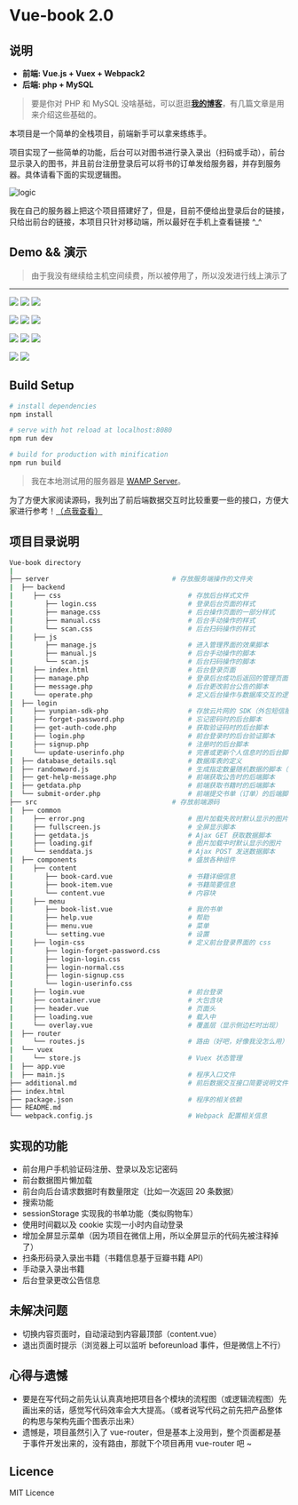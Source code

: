# Vue-book 2.0

## 说明

* **前端: Vue.js + Vuex + Webpack2**
* **后端: php + MySQL**

> 要是你对 PHP 和 MySQL 没啥基础，可以逛逛[**我的博客**](http://blog.percymong.com/archives/)，有几篇文章是用来介绍这些基础的。

本项目是一个简单的全栈项目，前端新手可以拿来练练手。

项目实现了一些简单的功能，后台可以对图书进行录入录出（扫码或手动），前台显示录入的图书，并且前台注册登录后可以将书的订单发给服务器，并存到服务器。具体请看下面的实现逻辑图。

![logic](https://github.com/percy507/vue-book/blob/master/_image/simple-logic.png)

我在自己的服务器上把这个项目搭建好了，但是，目前不便给出登录后台的链接，只给出前台的链接，本项目只针对移动端，所以最好在手机上查看链接 ^_^

## Demo && 演示

> 由于我没有继续给主机空间续费，所以被停用了，所以没发进行线上演示了

---

<img src="https://github.com/percy507/vue-book/blob/master/_image/1.png" > <img src="https://github.com/percy507/vue-book/blob/master/_image/2.png" > <img src="https://github.com/percy507/vue-book/blob/master/_image/3.png" >

<img src="https://github.com/percy507/vue-book/blob/master/_image/4.png" > <img src="https://github.com/percy507/vue-book/blob/master/_image/5.png" > <img src="https://github.com/percy507/vue-book/blob/master/_image/6.png" >

<img src="https://github.com/percy507/vue-book/blob/master/_image/7.png" > <img src="https://github.com/percy507/vue-book/blob/master/_image/8.png" > <img src="https://github.com/percy507/vue-book/blob/master/_image/9.png" >

<img src="https://github.com/percy507/vue-book/blob/master/_image/10.png" > <img src="https://github.com/percy507/vue-book/blob/master/_image/11.png" >


## Build Setup

``` bash
# install dependencies
npm install

# serve with hot reload at localhost:8080
npm run dev

# build for production with minification
npm run build
```

> 我在本地测试用的服务器是 [WAMP Server](http://www.wampserver.com/en/)。

为了方便大家阅读源码，我列出了前后端数据交互时比较重要一些的接口，方便大家进行参考！[（点我查看）](additional.md)

## 项目目录说明

```bash
Vue-book directory
|
├── server                               # 存放服务端操作的文件夹
|  ├── backend               
|     ├── css                                # 存放后台样式文件
|        ├── login.css                       # 登录后台页面的样式
|        ├── manage.css                      # 后台操作页面的一部分样式
|        ├── manual.css                      # 后台手动操作的样式
|        └── scan.css                        # 后台扫码操作的样式
|     ├── js
|        ├── manage.js                       # 进入管理界面的效果脚本
|        ├── manual.js                       # 后台手动操作的脚本
|        └── scan.js                         # 后台扫码操作的脚本
|     ├── index.html                         # 后台登录页面
|     ├── manage.php                         # 登录后台成功后返回的管理页面
|     ├── message.php                        # 后台更改前台公告的脚本
|     └── operate.php                        # 定义后台操作与数据库交互的逻辑
|  ├── login
|     ├── yunpian-sdk-php                    # 存放云片网的 SDK（外包短信服务）
|     ├── forget-password.php                # 忘记密码时的后台脚本
|     ├── get-auth-code.php                  # 获取验证码时的后台脚本
|     ├── login.php                          # 前台登录时的后台验证脚本
|     ├── signup.php                         # 注册时的后台脚本
|     └── update-userinfo.php                # 完善或更新个人信息时的后台脚本
|  ├── database_details.sql                  # 数据库表的定义
|  ├── randomword.js                         # 生成指定数量随机数据的脚本（测试时可用） 
|  ├── get-help-message.php                  # 前端获取公告时的后端脚本
|  ├── getdata.php                           # 前端获取书籍时的后端脚本
|  └── submit-order.php                      # 前端提交书单（订单）的后端脚本
├── src                                  # 存放前端源码
|  ├── common
|     ├── error.png                          # 图片加载失败时默认显示的图片
|     ├── fullscreen.js                      # 全屏显示脚本
|     ├── getdata.js                         # Ajax GET 获取数据脚本
|     ├── loading.gif                        # 图片加载中时默认显示的图片
|     └── senddata.js                        # Ajax POST 发送数据脚本
|  ├── components                            # 盛放各种组件
|     ├── content                            
|        ├── book-card.vue                   # 书籍详细信息
|        ├── book-item.vue                   # 书籍简要信息
|        └── content.vue                     # 内容块
|     ├── menu
|        ├── book-list.vue                   # 我的书单
|        ├── help.vue                        # 帮助
|        ├── menu.vue                        # 菜单
|        └── setting.vue                     # 设置
|     ├── login-css                          # 定义前台登录界面的 css
|        ├── login-forget-password.css
|        ├── login-login.css
|        ├── login-normal.css
|        ├── login-signup.css
|        └── login-userinfo.css
|     ├── login.vue                          # 前台登录
|     ├── container.vue                      # 大包含块
|     ├── header.vue                         # 页面头
|     ├── loading.vue                        # 载入中
|     └── overlay.vue                        # 覆盖层（显示侧边栏时出现）
|  ├── router                              
|     └── routes.js                          # 路由（好吧，好像我没怎么用）
|  └── vuex
|     └── store.js                           # Vuex 状态管理
|  ├── app.vue
|  ├── main.js                               # 程序入口文件
├── additional.md                            # 前后数据交互接口简要说明文件
├── index.html
├── package.json                             # 程序的相关依赖
├── README.md
└── webpack.config.js                        # Webpack 配置相关信息
```

## 实现的功能

* 前台用户手机验证码注册、登录以及忘记密码
* 前台数据图片懒加载
* 前台向后台请求数据时有数量限定（比如一次返回 20 条数据）
* 搜索功能
* sessionStorage 实现我的书单功能（类似购物车）
* 使用时间戳以及 cookie 实现一小时内自动登录
* 增加全屏显示菜单（因为项目在微信上用，所以全屏显示的代码先被注释掉了）
* 扫条形码录入录出书籍（书籍信息基于豆瓣书籍 API）
* 手动录入录出书籍
* 后台登录更改公告信息

## 未解决问题

* 切换内容页面时，自动滚动到内容最顶部（content.vue）
* 退出页面时提示（浏览器上可以监听 beforeunload 事件，但是微信上不行）

## 心得与遗憾

* 要是在写代码之前先认认真真地把项目各个模块的流程图（或逻辑流程图）先画出来的话，感觉写代码效率会大大提高。（或者说写代码之前先把产品整体的构思与架构先画个图表示出来）
* 遗憾是，项目虽然引入了 vue-router，但是基本上没用到，整个页面都是基于事件开发出来的，没有路由，那就下个项目再用 vue-router 吧 ~

## Licence

MIT Licence
